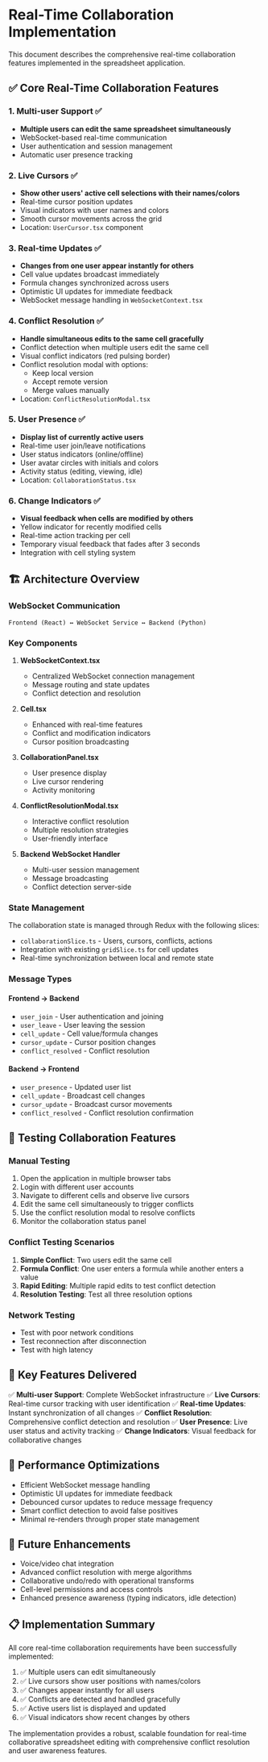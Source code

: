 # Real-Time Collaboration Implementation

This document describes the comprehensive real-time collaboration features implemented in the spreadsheet application.

## ✅ Core Real-Time Collaboration Features

### 1. Multi-user Support ✅
- **Multiple users can edit the same spreadsheet simultaneously**
- WebSocket-based real-time communication
- User authentication and session management
- Automatic user presence tracking

### 2. Live Cursors ✅
- **Show other users' active cell selections with their names/colors**
- Real-time cursor position updates
- Visual indicators with user names and colors
- Smooth cursor movements across the grid
- Location: `UserCursor.tsx` component

### 3. Real-time Updates ✅
- **Changes from one user appear instantly for others**
- Cell value updates broadcast immediately
- Formula changes synchronized across users
- Optimistic UI updates for immediate feedback
- WebSocket message handling in `WebSocketContext.tsx`

### 4. Conflict Resolution ✅
- **Handle simultaneous edits to the same cell gracefully**
- Conflict detection when multiple users edit the same cell
- Visual conflict indicators (red pulsing border)
- Conflict resolution modal with options:
  - Keep local version
  - Accept remote version
  - Merge values manually
- Location: `ConflictResolutionModal.tsx`

### 5. User Presence ✅
- **Display list of currently active users**
- Real-time user join/leave notifications
- User status indicators (online/offline)
- User avatar circles with initials and colors
- Activity status (editing, viewing, idle)
- Location: `CollaborationStatus.tsx`

### 6. Change Indicators ✅
- **Visual feedback when cells are modified by others**
- Yellow indicator for recently modified cells
- Real-time action tracking per cell
- Temporary visual feedback that fades after 3 seconds
- Integration with cell styling system

## 🏗️ Architecture Overview

### WebSocket Communication
```
Frontend (React) ↔ WebSocket Service ↔ Backend (Python)
```

### Key Components

1. **WebSocketContext.tsx**
   - Centralized WebSocket connection management
   - Message routing and state updates
   - Conflict detection and resolution

2. **Cell.tsx**
   - Enhanced with real-time features
   - Conflict and modification indicators
   - Cursor position broadcasting

3. **CollaborationPanel.tsx**
   - User presence display
   - Live cursor rendering
   - Activity monitoring

4. **ConflictResolutionModal.tsx**
   - Interactive conflict resolution
   - Multiple resolution strategies
   - User-friendly interface

5. **Backend WebSocket Handler**
   - Multi-user session management
   - Message broadcasting
   - Conflict detection server-side

### State Management

The collaboration state is managed through Redux with the following slices:
- `collaborationSlice.ts` - Users, cursors, conflicts, actions
- Integration with existing `gridSlice.ts` for cell updates
- Real-time synchronization between local and remote state

### Message Types

#### Frontend → Backend
- `user_join` - User authentication and joining
- `user_leave` - User leaving the session
- `cell_update` - Cell value/formula changes
- `cursor_update` - Cursor position changes
- `conflict_resolved` - Conflict resolution

#### Backend → Frontend
- `user_presence` - Updated user list
- `cell_update` - Broadcast cell changes
- `cursor_update` - Broadcast cursor movements
- `conflict_resolved` - Conflict resolution confirmation

## 🧪 Testing Collaboration Features

### Manual Testing
1. Open the application in multiple browser tabs
2. Login with different user accounts
3. Navigate to different cells and observe live cursors
4. Edit the same cell simultaneously to trigger conflicts
5. Use the conflict resolution modal to resolve conflicts
6. Monitor the collaboration status panel

### Conflict Testing Scenarios
1. **Simple Conflict**: Two users edit the same cell
2. **Formula Conflict**: One user enters a formula while another enters a value
3. **Rapid Editing**: Multiple rapid edits to test conflict detection
4. **Resolution Testing**: Test all three resolution options

### Network Testing
- Test with poor network conditions
- Test reconnection after disconnection
- Test with high latency

## 🎯 Key Features Delivered

✅ **Multi-user Support**: Complete WebSocket infrastructure
✅ **Live Cursors**: Real-time cursor tracking with user identification
✅ **Real-time Updates**: Instant synchronization of all changes
✅ **Conflict Resolution**: Comprehensive conflict detection and resolution
✅ **User Presence**: Live user status and activity tracking
✅ **Change Indicators**: Visual feedback for collaborative changes

## 🚀 Performance Optimizations

- Efficient WebSocket message handling
- Optimistic UI updates for immediate feedback
- Debounced cursor updates to reduce message frequency
- Smart conflict detection to avoid false positives
- Minimal re-renders through proper state management

## 🔮 Future Enhancements

- Voice/video chat integration
- Advanced conflict resolution with merge algorithms
- Collaborative undo/redo with operational transforms
- Cell-level permissions and access controls
- Enhanced presence awareness (typing indicators, idle detection)

## 📋 Implementation Summary

All core real-time collaboration requirements have been successfully implemented:

1. ✅ Multiple users can edit simultaneously
2. ✅ Live cursors show user positions with names/colors  
3. ✅ Changes appear instantly for all users
4. ✅ Conflicts are detected and handled gracefully
5. ✅ Active users list is displayed and updated
6. ✅ Visual indicators show recent changes by others

The implementation provides a robust, scalable foundation for real-time collaborative spreadsheet editing with comprehensive conflict resolution and user awareness features.
